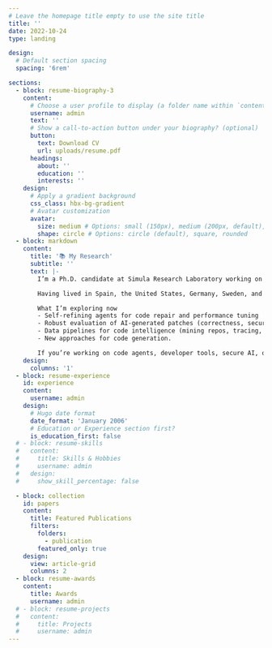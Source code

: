 ```yaml
---
# Leave the homepage title empty to use the site title
title: ''
date: 2022-10-24
type: landing

design:
  # Default section spacing
  spacing: '6rem'

sections:
  - block: resume-biography-3
    content:
      # Choose a user profile to display (a folder name within `content/authors/`)
      username: admin
      text: ''
      # Show a call-to-action button under your biography? (optional)
      button:
        text: Download CV
        url: uploads/resume.pdf
      headings:
        about: ''
        education: ''
        interests: ''
    design:
      # Apply a gradient background
      css_class: hbx-bg-gradient
      # Avatar customization
      avatar:
        size: medium # Options: small (150px), medium (200px, default), large (320px), xl (400px), xxl (500px)
        shape: circle # Options: circle (default), square, rounded
  - block: markdown
    content:
      title: '📚 My Research'
      subtitle: ''
      text: |-
        I’m a Ph.D. candidate at Simula Research Laboratory working on LLM-Based Automatic Software Improvement. In other words, how to teach large language models to detect bugs, refactor code, and optimize performance with minimal human guidance. My goal is to make software engineering faster, safer, and more sustainable.

        Having lived in Spain, the United States, Germany, Sweden, and Japan, I brings a global perspective to building practical ML systems.

        What I’m exploring now
        - Self-refining agents for code repair and performance tuning
        - Robust evaluation of AI-generated patches (correctness, security, maintainability)
        - Data pipelines for code intelligence (mining repos, tracing, and feedback loops)
        - New approaches for code generation.

        If you’re working on code agents, developer tools, secure AI, or code intelligence, let’s talk and collaborate 😃
    design:
      columns: '1'
  - block: resume-experience
    id: experience
    content:
      username: admin
    design:
      # Hugo date format
      date_format: 'January 2006'
      # Education or Experience section first?
      is_education_first: false
  # - block: resume-skills
  #   content:
  #     title: Skills & Hobbies
  #     username: admin
  #   design:
  #     show_skill_percentage: false

  - block: collection
    id: papers
    content:
      title: Featured Publications
      filters:
        folders:
          - publication
        featured_only: true
    design:
      view: article-grid
      columns: 2
  - block: resume-awards
    content:
      title: Awards
      username: admin
  # - block: resume-projects
  #   content:
  #     title: Projects
  #     username: admin
---
```

